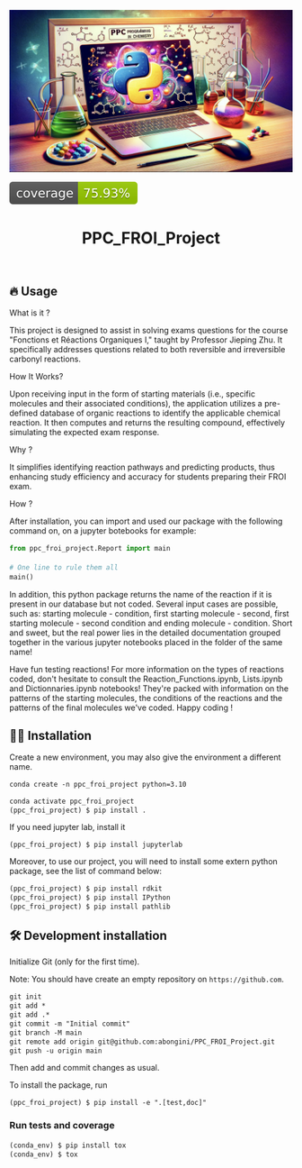 ![Project Logo](assets/banner.jpg)

![Coverage Status](assets/coverage-badge.svg)

<h1 align="center">
PPC_FROI_Project
</h1>

<br>


## 🔥 Usage

What is it ? 

This project is designed to assist in solving exams questions for the course "Fonctions et Réactions Organiques I," taught by Professor Jieping Zhu. It specifically addresses questions related to both reversible and irreversible carbonyl reactions.

How It Works? 

Upon receiving input in the form of starting materials (i.e., specific molecules and their associated conditions), the application utilizes a pre-defined database of organic reactions to identify the applicable chemical reaction. It then computes and returns the resulting compound, effectively simulating the expected exam response.

Why ? 

 It simplifies identifying reaction pathways and predicting products, thus enhancing study efficiency and accuracy for students preparing their FROI exam.

How ?

After installation, you can import and used our package with the following command on, on a jupyter botebooks for example:
 
```python
from ppc_froi_project.Report import main

# One line to rule them all
main()
```
In addition, this python package returns the name of the reaction if it is present in our database but not coded. Several input cases are possible, such as: starting molecule - condition, first starting molecule - second, first starting molecule - second condition and ending molecule - condition.
Short and sweet, but the real power lies in the detailed documentation grouped together in the various jupyter notebooks placed in the folder of the same name!

Have fun testing reactions! For more information on the types of reactions coded, don't hesitate to consult the Reaction_Functions.ipynb, Lists.ipynb and Dictionnaries.ipynb notebooks! They're packed with information on the patterns of the starting molecules, the conditions of the reactions and the patterns of the final molecules we've coded. Happy coding !

## 👩‍💻 Installation

Create a new environment, you may also give the environment a different name. 

```
conda create -n ppc_froi_project python=3.10 
```

```
conda activate ppc_froi_project
(ppc_froi_project) $ pip install .
```

If you need jupyter lab, install it 

```
(ppc_froi_project) $ pip install jupyterlab
```
Moreover, to use our project, you will need to install some extern python package, see the list of command below:

```
(ppc_froi_project) $ pip install rdkit
(ppc_froi_project) $ pip install IPython
(ppc_froi_project) $ pip install pathlib
```

## 🛠️ Development installation

Initialize Git (only for the first time). 

Note: You should have create an empty repository on `https://github.com`.

```
git init
git add * 
git add .*
git commit -m "Initial commit" 
git branch -M main
git remote add origin git@github.com:abongini/PPC_FROI_Project.git 
git push -u origin main
```

Then add and commit changes as usual. 

To install the package, run

```
(ppc_froi_project) $ pip install -e ".[test,doc]"
```

### Run tests and coverage

```
(conda_env) $ pip install tox
(conda_env) $ tox
```


